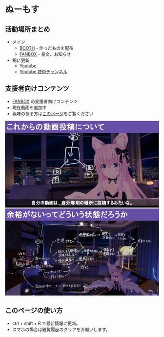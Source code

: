 # ぬーもす

## 活動場所まとめ
* メイン
  * [BOOTH](https://numos.booth.pm/) - 作ったものを配布
  * [FANBOX](https://numos.fanbox.cc/) - 長文、お知らせ
* 稀に更新
  * [Youtube](https://www.youtube.com/channel/UCujsgwUJgg3sww1HwSUlK2Q?sub_confirmation=0?sub_confirmation=1)
  * [Youtube 技術チャンネル](https://www.youtube.com/channel/UCI5nkn0_yAdx9LfP8exWSHg?sub_confirmation=0?sub_confirmation=1)

## 支援者向けコンテンツ
* [FANBOX](https://numos.fanbox.cc/) の支援者向けコンテンツ
* 現在動画を追加中
* 興味のある方は[このページ](https://numos.fanbox.cc/)をご覧ください

![](./images/1.png)
![](./images/2.png)

## このページの使い方
* ctrl + shift + R で最新情報に更新。
* スマホの場合は観覧履歴のクリアをお願いします。